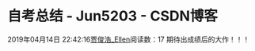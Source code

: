 # 自考总结 - Jun5203 - CSDN博客
2019年04月14日 22:42:16[贾俊浩_Ellen](https://me.csdn.net/Ellen5203)阅读数：17
期待出成绩后的大作！！！
